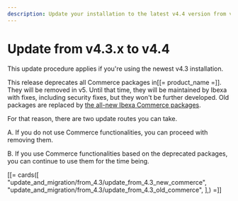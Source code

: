 ```yaml
---
description: Update your installation to the latest v4.4 version from v4.3.x.
---
```


# Update from v4.3.x to v4.4

This update procedure applies if you're using the newest v4.3 installation.

This release deprecates all Commerce packages in[[= product_name =]]. They will be removed in v5.
Until that time, they will be maintained by Ibexa with fixes, including security fixes, but they won't be further developed.
Old packages are replaced by [the all-new Ibexa Commerce packages](ibexa_dxp_v4.4.md#all-new-ibexa-commerce-packages).

For that reason, there are two update routes you can take.

A. If you do not use Commerce functionalities, you can proceed with removing them.

B. If you use Commerce functionalities based on the deprecated packages, you can continue to use them for the time being.

[[= cards([
"update_and_migration/from_4.3/update_from_4.3_new_commerce",
"update_and_migration/from_4.3/update_from_4.3_old_commerce",
],) =]]
